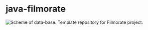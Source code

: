 # java-filmorate
![Scheme of data-base.](/assets/images/scheme_java-filmorate.png)
Template repository for Filmorate project.
